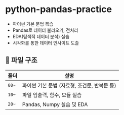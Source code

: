 # python-pandas-practice

- 파이썬 기본 문법 복습
- Pandas로 데이터 불러오기, 전처리
- EDA(탐색적 데이터 분석) 실습
- 시각화를 통한 데이터 인사이트 도출

## 📁 파일 구조
| 폴더 | 설명 |
|----------------|------|
| `00~` | 파이썬 기본 문법 (자료형, 조건문, 반복문 등) |
| `10~` | 파일 입출력, 함수, 모듈 실습 |
| `20~` | Pandas, Numpy 실습 및 EDA |
